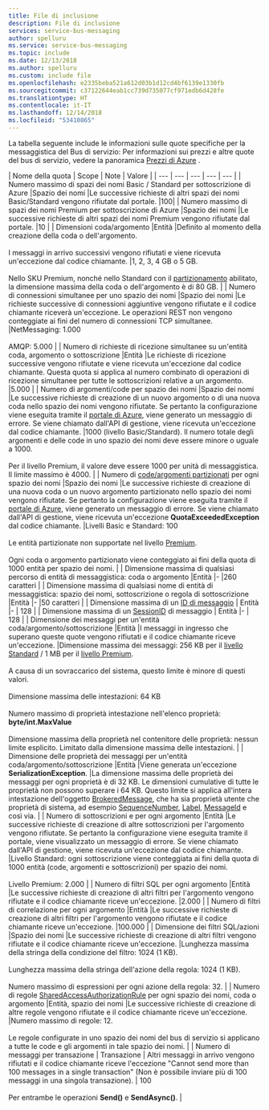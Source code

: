```yaml
---
title: File di inclusione
description: File di inclusione
services: service-bus-messaging
author: spelluru
ms.service: service-bus-messaging
ms.topic: include
ms.date: 12/13/2018
ms.author: spelluru
ms.custom: include file
ms.openlocfilehash: e2335beba521a612d03b1d12cd4bf6139e1330fb
ms.sourcegitcommit: c37122644eab1cc739d735077cf971edb6d428fe
ms.translationtype: HT
ms.contentlocale: it-IT
ms.lasthandoff: 12/14/2018
ms.locfileid: "53410865"
---
```

La tabella seguente include le informazioni sulle quote specifiche per la messaggistica del Bus di servizio: Per informazioni sui prezzi e altre quote del bus di servizio, vedere la panoramica [Prezzi di Azure](https://azure.microsoft.com/pricing/details/service-bus/) .

| Nome della quota | Scope | Note | Valore |
| --- | --- | --- | --- | --- |
| Numero massimo di spazi dei nomi Basic / Standard per sottoscrizione di Azure |Spazio dei nomi |Le successive richieste di altri spazi dei nomi Basic/Standard vengono rifiutate dal portale. |100|
| Numero massimo di spazi dei nomi Premium per sottoscrizione di Azure |Spazio dei nomi |Le successive richieste di altri spazi dei nomi Premium vengono rifiutate dal portale. |10 |
| Dimensioni coda/argomento |Entità |Definito al momento della creazione della coda o dell'argomento. <br/><br/> I messaggi in arrivo successivi vengono rifiutati e viene ricevuta un'eccezione dal codice chiamante. |1, 2, 3, 4 GB o 5 GB.<br /><br />Nello SKU Premium, nonché nello Standard con il [partizionamento](/azure/service-bus-messaging/service-bus-partitioning) abilitato, la dimensione massima della coda o dell'argomento è di 80 GB. |
| Numero di connessioni simultanee per uno spazio dei nomi |Spazio dei nomi |Le richieste successive di connessioni aggiuntive vengono rifiutate e il codice chiamante riceverà un'eccezione. Le operazioni REST non vengono conteggiate ai fini del numero di connessioni TCP simultanee. |NetMessaging: 1.000<br /><br />AMQP: 5.000 |
| Numero di richieste di ricezione simultanee su un'entità coda, argomento o sottoscrizione |Entità |Le richieste di ricezione successive vengono rifiutate e viene ricevuta un'eccezione dal codice chiamante. Questa quota si applica al numero combinato di operazioni di ricezione simultanee per tutte le sottoscrizioni relative a un argomento. |5.000 |
| Numero di argomenti/code per spazio dei nomi |Spazio dei nomi |Le successive richieste di creazione di un nuovo argomento o di una nuova coda nello spazio dei nomi vengono rifiutate. Se pertanto la configurazione viene eseguita tramite il [portale di Azure][Azure portal], viene generato un messaggio di errore. Se viene chiamato dall'API di gestione, viene ricevuta un'eccezione dal codice chiamante. |1000 (livello Basic/Standard). Il numero totale degli argomenti e delle code in uno spazio dei nomi deve essere minore o uguale a 1000. <br/><br/>Per il livello Premium, il valore deve essere 1000 per unità di messaggistica. Il limite massimo è 4000. |
| Numero di [code/argomenti partizionati](/azure/service-bus-messaging/service-bus-partitioning) per ogni spazio dei nomi |Spazio dei nomi |Le successive richieste di creazione di una nuova coda o un nuovo argomento partizionato nello spazio dei nomi vengono rifiutate. Se pertanto la configurazione viene eseguita tramite il [portale di Azure][Azure portal], viene generato un messaggio di errore. Se viene chiamato dall'API di gestione, viene ricevuta un'eccezione **QuotaExceededException** dal codice chiamante. |Livelli Basic e Standard: 100<br/><br/>Le entità partizionate non supportate nel livello [Premium](../articles/service-bus-messaging/service-bus-premium-messaging.md).<br/><br />Ogni coda o argomento partizionato viene conteggiato ai fini della quota di 1000 entità per spazio dei nomi. |
| Dimensione massima di qualsiasi percorso di entità di messaggistica: coda o argomento |Entità |- |260 caratteri |
| Dimensione massima di qualsiasi nome di entità di messaggistica: spazio dei nomi, sottoscrizione o regola di sottoscrizione |Entità |- |50 caratteri |
| Dimensione massima di un [ID di messaggio](/dotnet/api/microsoft.azure.servicebus.message.messageid) | Entità |- | 128 |
| Dimensione massima di un [SessionID](/dotnet/api/microsoft.azure.servicebus.message.sessionid) di messaggio | Entità |- | 128 |
| Dimensione dei messaggi per un'entità coda/argomento/sottoscrizione |Entità |I messaggi in ingresso che superano queste quote vengono rifiutati e il codice chiamante riceve un'eccezione. |Dimensione massima dei messaggi: 256 KB per il [livello Standard](../articles/service-bus-messaging/service-bus-premium-messaging.md) / 1 MB per il [livello Premium](../articles/service-bus-messaging/service-bus-premium-messaging.md). <br /><br />A causa di un sovraccarico del sistema, questo limite è minore di questi valori.<br /><br />Dimensione massima delle intestazioni: 64 KB<br /><br />Numero massimo di proprietà intestazione nell'elenco proprietà: **byte/int.MaxValue**<br /><br />Dimensione massima della proprietà nel contenitore delle proprietà: nessun limite esplicito. Limitato dalla dimensione massima delle intestazioni. |
| Dimensione delle proprietà dei messaggi per un'entità coda/argomento/sottoscrizione |Entità |Viene generata un'eccezione **SerializationException**. |La dimensione massima delle proprietà dei messaggi per ogni proprietà è di 32 KB. Le dimensioni cumulative di tutte le proprietà non possono superare i 64 KB. Questo limite si applica all'intera intestazione dell'oggetto [BrokeredMessage](/dotnet/api/microsoft.servicebus.messaging.brokeredmessage), che ha sia proprietà utente che proprietà di sistema, ad esempio [SequenceNumber](/dotnet/api/microsoft.servicebus.messaging.brokeredmessage.sequencenumber), [Label](/dotnet/api/microsoft.servicebus.messaging.brokeredmessage.label), [MessageId](/dotnet/api/microsoft.servicebus.messaging.brokeredmessage.messageid) e così via. |
| Numero di sottoscrizioni e per ogni argomento |Entità |Le successive richieste di creazione di altre sottoscrizioni per l'argomento vengono rifiutate. Se pertanto la configurazione viene eseguita tramite il portale, viene visualizzato un messaggio di errore. Se viene chiamato dall'API di gestione, viene ricevuta un'eccezione dal codice chiamante. |Livello Standard: ogni sottoscrizione viene conteggiata ai fini della quota di 1000 entità (code, argomenti e sottoscrizioni) per spazio dei nomi. <br/> <br/> Livello Premium: 2.000 |
| Numero di filtri SQL per ogni argomento |Entità |Le successive richieste di creazione di altri filtri per l'argomento vengono rifiutate e il codice chiamante riceve un'eccezione. |2.000 |
| Numero di filtri di correlazione per ogni argomento |Entità |Le successive richieste di creazione di altri filtri per l'argomento vengono rifiutate e il codice chiamante riceve un'eccezione. |100.000 |
| Dimensione dei filtri SQL/azioni |Spazio dei nomi |Le successive richieste di creazione di altri filtri vengono rifiutate e il codice chiamante riceve un'eccezione. |Lunghezza massima della stringa della condizione del filtro: 1024 (1 KB).<br /><br />Lunghezza massima della stringa dell'azione della regola: 1024 (1 KB).<br /><br />Numero massimo di espressioni per ogni azione della regola: 32. |
| Numero di regole [SharedAccessAuthorizationRule](/dotnet/api/microsoft.servicebus.messaging.sharedaccessauthorizationrule) per ogni spazio dei nomi, coda o argomento |Entità, spazio dei nomi |Le successive richieste di creazione di altre regole vengono rifiutate e il codice chiamante riceve un'eccezione. |Numero massimo di regole: 12. <br /><br /> Le regole configurate in uno spazio dei nomi del bus di servizio si applicano a tutte le code e gli argomenti in tale spazio dei nomi. |
| Numero di messaggi per transazione | Transazione | Altri messaggi in arrivo vengono rifiutati e il codice chiamante riceve l'eccezione "Cannot send more than 100 messages in a single transaction" (Non è possibile inviare più di 100 messaggi in una singola transazione). | 100 <br /><br /> Per entrambe le operazioni **Send()** e **SendAsync()**. |

[Azure portal]: https://portal.azure.com